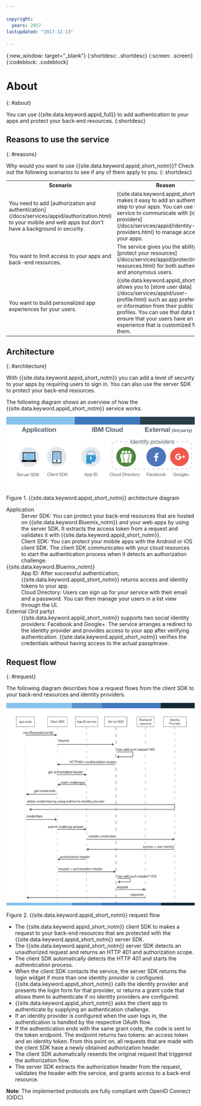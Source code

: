```yaml
---

copyright:
  years: 2017
lastupdated: "2017-12-13"

---
```


{:new_window: target="_blank"}
{:shortdesc: .shortdesc}
{:screen: .screen}
{:codeblock: .codeblock}


# About
{: #about}

You can use {{site.data.keyword.appid_full}} to add authentication to your apps and protect your back-end resources.
{:shortdesc}

## Reasons to use the service
{: #reasons}

Why would you want to use {{site.data.keyword.appid_short_notm}}? Check out the following scenarios to see if any of them apply to you.
{: shortdesc}

<table>
  <tr>
    <th> Scenario </th>
    <th> Reason </th>
  </tr>
  <tr>
    <td> You need to add [authorization and authentication](/docs/services/appid/authorization.html) to your mobile and web apps but don't have a background in security. </td>
    <td> {{site.data.keyword.appid_short_notm}} makes it easy to add an authentication step to your apps. You can use the service to communicate with [identity providers](/docs/services/appid/identity-providers.html) to manage access to your apps. </td>
  </tr>
  <tr>
    <td> You want to limit access to your apps and back-end resources. </td>
    <td> The service gives you the ability to [protect your resources](/docs/services/appid/protecting-resources.html) for both authenticated and anonymous users. </td>
  </tr>
  <tr>
    <td> You want to build personalized app experiences for your users. </td>
    <td> {{site.data.keyword.appid_short_notm}} allows you to [store user data](/docs/services/appid/user-profile.html) such as app preferences or information from their public social profiles. You can use that data to ensure that your users have an experience that is customized for them. </td>
  </tr>
</table>


## Architecture
{: #architecture}

With {{site.data.keyword.appid_short_notm}} you can add a level of security to your apps by requiring users to sign in. You can also use the server SDK to protect your back-end resources.

The following diagram shows an overview of how the {{site.data.keyword.appid_short_notm}} service works.

![{{site.data.keyword.appid_short_notm}} architecture diagram](/images/appid_architecture.png)

Figure 1. {{site.data.keyword.appid_short_notm}} architecture diagram


<dl>
  <dt> Application </dt>
    <dd> Server SDK: You can protect your back-end resources that are hosted on {{site.data.keyword.Bluemix_notm}} and your web apps by using the server SDK. It extracts the access token from a request and validates it with {{site.data.keyword.appid_short_notm}}. </br>
    Client SDK: You can protect your mobile apps with the Android or iOS client SDK. The client SDK communicates with your cloud resources to start the authentication process when it detects an authorization challenge.</dd>
  <dt> {{site.data.keyword.Bluemix_notm}} </dt>
    <dd> App ID: After successful authentication, {{site.data.keyword.appid_short_notm}} returns access and identity tokens to your app.</br>
    Cloud Directory: Users can sign up for your service with their email and a password. You can then manage your users in a list view through the UI. </dd>
  <dt> External (3rd party) </dt>
    <dd>  {{site.data.keyword.appid_short_notm}} supports two social identity providers: Facebook and Google+. The service arranges a redirect to the identity provider and provides access to your app after verifying authentication. {{site.data.keyword.appid_short_notm}} verifies the credentials without having access to the actual passphrase. </dd>
</dl>


## Request flow
{: #request}

The following diagram describes how a request flows from the client SDK to your back-end resources and identity providers.

![{{site.data.keyword.appid_short_notm}} request flow](/images/appidrequestflow.png)

Figure 2. {{site.data.keyword.appid_short_notm}} request flow


* The {{site.data.keyword.appid_short_notm}} client SDK to makes a request to your back-end resources that are protected with the {{site.data.keyword.appid_short_notm}} server SDK.
* The {{site.data.keyword.appid_short_notm}} server SDK detects an unauthorized request and returns an HTTP 401 and authorization scope.
* The client SDK automatically detects the HTTP 401 and starts the authentication process.
* When the client SDK contacts the service, the server SDK returns the login widget if more than one identity provider is configured. {{site.data.keyword.appid_short_notm}} calls the identity provider and presents the login form for that provider, or returns a grant code that allows them to authenticate if no identity providers are configured.
* {{site.data.keyword.appid_short_notm}} asks the client app to authenticate by supplying an authentication challenge.
* If an identity provider is configured when the user logs in, the authentication is handled by the respective OAuth flow.
* If the authentication ends with the same grant code, the code is sent to the token endpoint. The endpoint returns two tokens: an access token and an identity token. From this point on, all requests that are made with the client SDK have a newly obtained authorization header.
* The client SDK automatically resends the original request that triggered the authorization flow.
* The server SDK extracts the authorization header from the request, validates the header with the service, and grants access to a back-end resource.

**Note**: The implemented protocols are fully compliant with OpenID Connect (OIDC).
